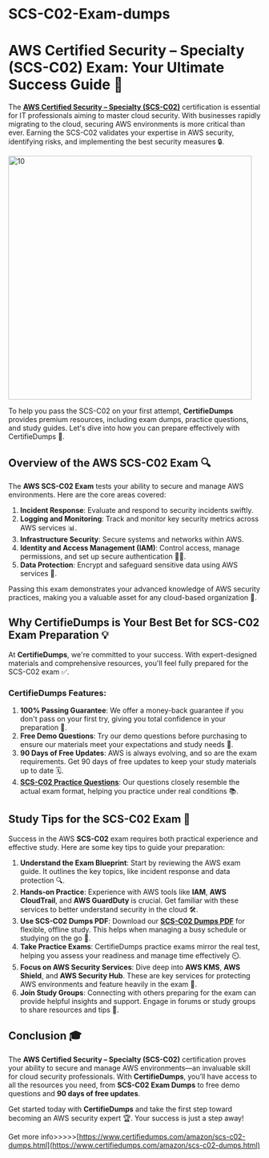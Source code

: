 # SCS-C02-Exam-dumps
# AWS Certified Security – Specialty (SCS-C02) Exam: Your Ultimate Success Guide 🎯

The **[AWS Certified Security – Specialty (SCS-C02)](https://www.certifiedumps.com/amazon/scs-c02-dumps.html)** certification is essential for IT professionals aiming to master cloud security. With businesses rapidly migrating to the cloud, securing AWS environments is more critical than ever. Earning the SCS-C02 validates your expertise in AWS security, identifying risks, and implementing the best security measures 🔒.

<img width="486" alt="10" src="https://github.com/user-attachments/assets/54c153ee-740b-4c59-ac81-b4b1a0f5384c">


To help you pass the SCS-C02 on your first attempt, **CertifieDumps** provides premium resources, including exam dumps, practice questions, and study guides. Let's dive into how you can prepare effectively with CertifieDumps 🚀.

## Overview of the AWS SCS-C02 Exam 🔍

The **AWS SCS-C02 Exam** tests your ability to secure and manage AWS environments. Here are the core areas covered:

1. **Incident Response**: Evaluate and respond to security incidents swiftly.
2. **Logging and Monitoring**: Track and monitor key security metrics across AWS services 📊.
3. **Infrastructure Security**: Secure systems and networks within AWS.
4. **Identity and Access Management (IAM)**: Control access, manage permissions, and set up secure authentication 🚪🔑.
5. **Data Protection**: Encrypt and safeguard sensitive data using AWS services 🔐.

Passing this exam demonstrates your advanced knowledge of AWS security practices, making you a valuable asset for any cloud-based organization 💼.

## Why CertifieDumps is Your Best Bet for SCS-C02 Exam Preparation 💡

At **CertifieDumps**, we're committed to your success. With expert-designed materials and comprehensive resources, you'll feel fully prepared for the SCS-C02 exam ✅.

### CertifieDumps Features:
1. **100% Passing Guarantee**: We offer a money-back guarantee if you don't pass on your first try, giving you total confidence in your preparation 🎯.
2. **Free Demo Questions**: Try our demo questions before purchasing to ensure our materials meet your expectations and study needs 🤝.
3. **90 Days of Free Updates**: AWS is always evolving, and so are the exam requirements. Get 90 days of free updates to keep your study materials up to date 🗓️.
4. **[SCS-C02 Practice Questions](https://www.certifiedumps.com/amazon/scs-c02-dumps.html)**: Our questions closely resemble the actual exam format, helping you practice under real conditions 📚.

## Study Tips for the SCS-C02 Exam 📘

Success in the AWS **SCS-C02** exam requires both practical experience and effective study. Here are some key tips to guide your preparation:

1. **Understand the Exam Blueprint**: Start by reviewing the AWS exam guide. It outlines the key topics, like incident response and data protection 🔍.
2. **Hands-on Practice**: Experience with AWS tools like **IAM**, **AWS CloudTrail**, and **AWS GuardDuty** is crucial. Get familiar with these services to better understand security in the cloud 🛠️.
3. **Use SCS-C02 Dumps PDF**: Download our **[SCS-C02 Dumps PDF](https://www.certifiedumps.com/amazon/scs-c02-dumps.html)** for flexible, offline study. This helps when managing a busy schedule or studying on the go 📱.
4. **Take Practice Exams**: CertifieDumps practice exams mirror the real test, helping you assess your readiness and manage time effectively ⏲️.
5. **Focus on AWS Security Services**: Dive deep into **AWS KMS**, **AWS Shield**, and **AWS Security Hub**. These are key services for protecting AWS environments and feature heavily in the exam 🔐.
6. **Join Study Groups**: Connecting with others preparing for the exam can provide helpful insights and support. Engage in forums or study groups to share resources and tips 👥.

## Conclusion 🎓

The **AWS Certified Security – Specialty (SCS-C02)** certification proves your ability to secure and manage AWS environments—an invaluable skill for cloud security professionals. With **CertifieDumps**, you’ll have access to all the resources you need, from **SCS-C02 Exam Dumps** to free demo questions and **90 days of free updates**.

Get started today with **CertifieDumps** and take the first step toward becoming an AWS security expert 🏆. Your success is just a step away!

Get more info>>>>>[https://www.certifiedumps.com/amazon/scs-c02-dumps.html](https://www.certifiedumps.com/amazon/scs-c02-dumps.html)


